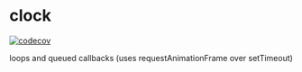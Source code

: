 # clock
[![codecov](https://codecov.io/gh/maffiemaffie/interval-clock/graph/badge.svg?token=3WV6TAB2T0)](https://codecov.io/gh/maffiemaffie/interval-clock)

loops and queued callbacks (uses requestAnimationFrame over setTimeout)
